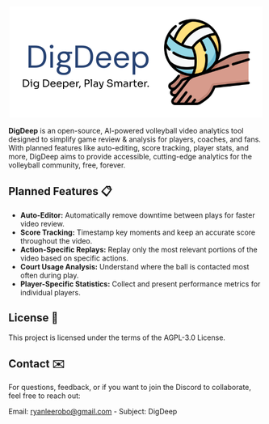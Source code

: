 <div align="center">

![DigDeep Logo](assets/digdeep-logo.png)

</div>

**DigDeep** is an open-source, AI-powered volleyball video analytics tool designed to simplify game review & analysis for players, coaches, and fans. With planned features like auto-editing, score tracking, player stats, and more, DigDeep aims to provide accessible, cutting-edge analytics for the volleyball community, free, forever.

## Planned Features 📋
- **Auto-Editor:** Automatically remove downtime between plays for faster video review.
- **Score Tracking:** Timestamp key moments and keep an accurate score throughout the video.
- **Action-Specific Replays:** Replay only the most relevant portions of the video based on specific actions.
- **Court Usage Analysis:** Understand where the ball is contacted most often during play.
- **Player-Specific Statistics:** Collect and present performance metrics for individual players.

## License 📄
This project is licensed under the terms of the AGPL-3.0 License.

## Contact ✉️
For questions, feedback, or if you want to join the Discord to collaborate, feel free to reach out:

Email: ryanleerobo@gmail.com - Subject: DigDeep
